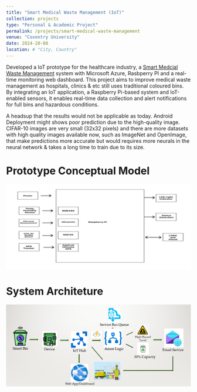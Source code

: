 ```yaml
---
title: "Smart Medical Waste Management (IoT)"
collection: projects
type: "Personal & Academic Project"
permalink: /projects/smart-medical-waste-management
venue: "Coventry University"
date: 2024-20-08
location: # "City, Country"
---
```


Developed a IoT prototype for the healthcare industry, a [Smart Medcial Waste Management](https://github.com/juliuschanjq/Azure-Projects) system with Microsoft Azure, Rasbperry PI and a real-time monitoring web dashboard. This project aims to improve medical waste management as hospitals, clinics & etc still uses traditional coloured bins. By integrating an IoT application, a Raspberry Pi-based system and IoT-enabled sensors, it enables real-time data collection and alert notifications for full bins and hazardous conditions.

A headsup that the results would not be applicable as today. Android Deployment might shows poor prediction due to the high-quality image. CIFAR-10 images are very small (32x32 pixels) and there are more datasets with high quality images available now, such as ImageNet and OpenImage, that make predictions more accurate but would requires more neurals in the neural network & takes a long time to train due to its size.

Prototype Conceptual Model
======
![](/images/prototypemodel.png)

System Architeture 
======
![](/images/prototypesystem.png)